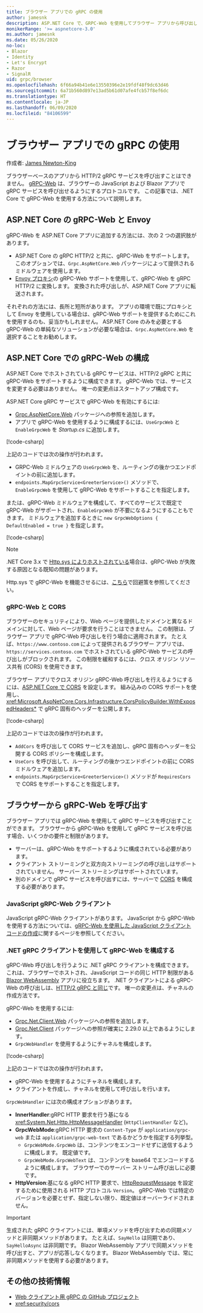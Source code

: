 ```yaml
---
title: ブラウザー アプリでの gRPC の使用
author: jamesnk
description: ASP.NET Core で、GRPC-Web を使用してブラウザー アプリから呼び出しできるように、gRPC サービスを構成する方法について説明します。
monikerRange: '>= aspnetcore-3.0'
ms.author: jamesnk
ms.date: 05/26/2020
no-loc:
- Blazor
- Identity
- Let's Encrypt
- Razor
- SignalR
uid: grpc/browser
ms.openlocfilehash: 6f66a94b41e6e13550396e2e19fdf48f9dc63d46
ms.sourcegitcommit: 6a71b560d897e13ad5b61d07afe4fcb57f8ef6dc
ms.translationtype: HT
ms.contentlocale: ja-JP
ms.lasthandoff: 06/09/2020
ms.locfileid: "84106599"
---
```

# <a name="use-grpc-in-browser-apps"></a>ブラウザー アプリでの gRPC の使用

作成者: [James Newton-King](https://twitter.com/jamesnk)

ブラウザーベースのアプリから HTTP/2 gRPC サービスを呼び出すことはできません。 [gRPC-Web](https://github.com/grpc/grpc/blob/master/doc/PROTOCOL-WEB.md) は、ブラウザーの JavaScript および Blazor アプリで gRPC サービスを呼び出せるようにするプロトコルです。 この記事では、.NET Core で gRPC-Web を使用する方法について説明します。

## <a name="grpc-web-in-aspnet-core-vs-envoy"></a>ASP.NET Core の gRPC-Web と Envoy

gRPC-Web を ASP.NET Core アプリに追加する方法には、次の 2 つの選択肢があります。

* ASP.NET Core の gRPC HTTP/2 と共に、gRPC-Web をサポートします。 このオプションでは、`Grpc.AspNetCore.Web` パッケージによって提供されるミドルウェアを使用します。
* [Envoy プロキシ](https://www.envoyproxy.io/)の gRPC-Web サポートを使用して、gRPC-Web を gRPC HTTP/2 に変換します。 変換された呼び出しが、ASP.NET Core アプリに転送されます。

それぞれの方法には、長所と短所があります。 アプリの環境で既にプロキシとして Envoy を使用している場合は、gRPC-Web サポートを提供するためにこれを使用するのも、妥当かもしれません。 ASP.NET Core のみを必要とする gRPC-Web の単純なソリューションが必要な場合は、`Grpc.AspNetCore.Web` を選択することをお勧めします。

## <a name="configure-grpc-web-in-aspnet-core"></a>ASP.NET Core での gRPC-Web の構成

ASP.NET Core でホストされている gRPC サービスは、HTTP/2 gRPC と共に gRPC-Web をサポートするように構成できます。 gRPC-Web では、サービスを変更する必要はありません。 唯一の変更点はスタートアップ構成です。

ASP.NET Core gRPC サービスで gRPC-Web を有効にするには:

* [Grpc.AspNetCore.Web](https://www.nuget.org/packages/Grpc.AspNetCore.Web) パッケージへの参照を追加します。
* アプリで gRPC-Web を使用するように構成するには、`UseGrpcWeb` と `EnableGrpcWeb` を *Startup.cs* に追加します。

[!code-csharp[](~/grpc/browser/sample/Startup.cs?name=snippet_1&highlight=10,14)]

上記のコードでは次の操作が行われます。

* GRPC-Web ミドルウェアの `UseGrpcWeb` を、ルーティングの後かつエンドポイントの前に追加します。
* `endpoints.MapGrpcService<GreeterService>()` メソッドで、`EnableGrpcWeb` を使用して gRPC-Web をサポートすることを指定します。 

または、gRPC-Web ミドルウェアを構成して、すべてのサービスで既定で gRPC-Web がサポートされ、`EnableGrpcWeb` が不要になるようにすることもできます。 ミドルウェアを追加するときに `new GrpcWebOptions { DefaultEnabled = true }` を指定します。

[!code-csharp[](~/grpc/browser/sample/AllServicesSupportExample_Startup.cs?name=snippet_1&highlight=12)]

> [!NOTE]
> .NET Core 3.x で [Http.sys によりホストされている](xref:fundamentals/servers/httpsys)場合は、gRPC-Web が失敗する原因となる既知の問題があります。
>
> Http.sys で gRPC-Web を機能させるには、[こちら](https://github.com/grpc/grpc-dotnet/issues/853#issuecomment-610078202)で回避策を参照してください。

### <a name="grpc-web-and-cors"></a>gRPC-Web と CORS

ブラウザーのセキュリティにより、Web ページを提供したドメインと異なるドメインに対して、Web ページが要求を行うことはできません。 この制限は、ブラウザー アプリで gRPC-Web 呼び出しを行う場合に適用されます。 たとえば、`https://www.contoso.com` によって提供されるブラウザー アプリでは、`https://services.contoso.com` でホストされている gRPC-Web サービスの呼び出しがブロックされます。 この制限を緩和するには、クロス オリジン リソース共有 (CORS) を使用できます。

ブラウザー アプリでクロス オリジン gRPC-Web 呼び出しを行えるようにするには、[ASP.NET Core で CORS](xref:security/cors) を設定します。 組み込みの CORS サポートを使用し、<xref:Microsoft.AspNetCore.Cors.Infrastructure.CorsPolicyBuilder.WithExposedHeaders*> で gRPC 固有のヘッダーを公開します。

[!code-csharp[](~/grpc/browser/sample/CORS_Startup.cs?name=snippet_1&highlight=5-11,19,24)]

上記のコードでは次の操作が行われます。

* `AddCors` を呼び出して CORS サービスを追加し、gRPC 固有のヘッダーを公開する CORS ポリシーを構成します。
* `UseCors` を呼び出して、ルーティングの後かつエンドポイントの前に CORS ミドルウェアを追加します。
* `endpoints.MapGrpcService<GreeterService>()` メソッドが `RequiresCors` で CORS をサポートすることを指定します。

## <a name="call-grpc-web-from-the-browser"></a>ブラウザーから gRPC-Web を呼び出す

ブラウザー アプリでは gRPC-Web を使用して gRPC サービスを呼び出すことができます。 ブラウザーから gRPC-Web を使用して gRPC サービスを呼び出す場合、いくつかの要件と制限があります。

* サーバーは、gRPC-Web をサポートするように構成されている必要があります。
* クライアント ストリーミングと双方向ストリーミングの呼び出しはサポートされていません。 サーバー ストリーミングはサポートされています。
* 別のドメインで gRPC サービスを呼び出すには、サーバーで [CORS](xref:security/cors) を構成する必要があります。

### <a name="javascript-grpc-web-client"></a>JavaScript gRPC-Web クライアント

JavaScript gRPC-Web クライアントがあります。 JavaScript から gRPC-Web を使用する方法については、[gRPC-Web を使用した JavaScript クライアント コードの作成](https://github.com/grpc/grpc-web/tree/master/net/grpc/gateway/examples/helloworld#write-client-code)に関するページを参照してください。

### <a name="configure-grpc-web-with-the-net-grpc-client"></a>.NET gRPC クライアントを使用して gRPC-Web を構成する

gRPC-Web 呼び出しを行うように .NET gRPC クライアントを構成できます。 これは、ブラウザーでホストされ、JavaScript コードの同じ HTTP 制限がある [Blazor WebAssembly](xref:blazor/index#blazor-webassembly) アプリに役立ちます。 .NET クライアントによる gRPC-Web の呼び出しは、[HTTP/2 gRPC と同じ](xref:grpc/client)です。 唯一の変更点は、チャネルの作成方法です。

gRPC-Web を使用するには:

* [Grpc.Net.Client.Web](https://www.nuget.org/packages/Grpc.Net.Client.Web) パッケージへの参照を追加します。
* [Grpc.Net.Client](https://www.nuget.org/packages/Grpc.Net.Client) パッケージへの参照が確実に 2.29.0 以上であるようにします。
* `GrpcWebHandler` を使用するようにチャネルを構成します。

[!code-csharp[](~/grpc/browser/sample/Handler.cs?name=snippet_1)]

上記のコードでは次の操作が行われます。

* gRPC-Web を使用するようにチャネルを構成します。
* クライアントを作成し、チャネルを使用して呼び出しを行います。

`GrpcWebHandler` には次の構成オプションがあります。

* **InnerHandler**:gRPC HTTP 要求を行う基になる <xref:System.Net.Http.HttpMessageHandler> (`HttpClientHandler` など)。
* **GrpcWebMode**:gRPC HTTP 要求の `Content-Type` が `application/grpc-web` または `application/grpc-web-text` であるかどうかを指定する列挙型。
    * `GrpcWebMode.GrpcWeb` は、コンテンツをエンコードせずに送信するように構成します。 既定値です。
    * `GrpcWebMode.GrpcWebText` は、コンテンツを base64 でエンコードするように構成します。 ブラウザーでのサーバー ストリーム呼び出しに必要です。
* **HttpVersion**:基になる gRPC HTTP 要求で、[HttpRequestMessage](xref:System.Net.Http.HttpRequestMessage.Version) を設定するために使用される HTTP プロトコル `Version`。 gRPC-Web では特定のバージョンを必要とせず、指定しない限り、既定値はオーバーライドされません。

> [!IMPORTANT]
> 生成された gRPC クライアントには、単項メソッドを呼び出すための同期メソッドと非同期メソッドがあります。 たとえば、`SayHello` は同期であり、`SayHelloAsync` は非同期です。 Blazor WebAssembly アプリで同期メソッドを呼び出すと、アプリが応答しなくなります。 Blazor WebAssembly では、常に非同期メソッドを使用する必要があります。

## <a name="additional-resources"></a>その他の技術情報

* [Web クライアント用 gRPC の GitHub プロジェクト](https://github.com/grpc/grpc-web)
* <xref:security/cors>
